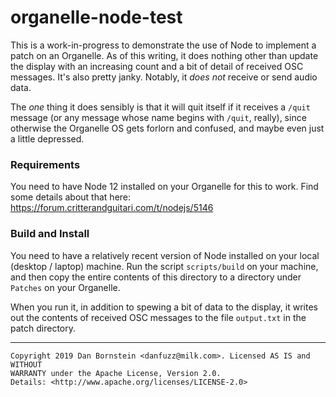 organelle-node-test
===================

This is a work-in-progress to demonstrate the use of Node to implement a patch
on an Organelle. As of this writing, it does nothing other than update the
display with an increasing count and a bit of detail of received OSC messages.
It's also pretty janky. Notably, it _does not_ receive or send audio data.

The _one_ thing it does sensibly is that it will quit itself if it receives
a `/quit` message (or any message whose name begins with `/quit`, really), since
otherwise the Organelle OS gets forlorn and confused, and maybe even just a
little depressed.

### Requirements

You need to have Node 12 installed on your Organelle for this to work. Find
some details about that here: <https://forum.critterandguitari.com/t/nodejs/5146>

### Build and Install

You need to have a relatively recent version of Node installed on your local
(desktop / laptop) machine. Run the script `scripts/build` on your machine, and
then copy the entire contents of this directory to a directory under `Patches`
on your Organelle.

When you run it, in addition to spewing a bit of data to the display, it writes
out the contents of received OSC messages to the file `output.txt` in the patch
directory.

- - - - -

```
Copyright 2019 Dan Bornstein <danfuzz@milk.com>. Licensed AS IS and WITHOUT
WARRANTY under the Apache License, Version 2.0.
Details: <http://www.apache.org/licenses/LICENSE-2.0>
```
